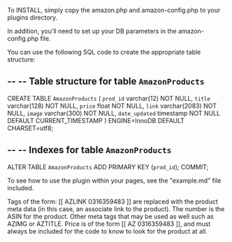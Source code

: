To INSTALL, simply copy the amazon.php and amazon-config.php to your plugins directory. 

In addition, you'll need to set up your DB parameters in the amazon-config.php file.

You can use the following SQL code to create the appropriate table structure:

--
-- Table structure for table `AmazonProducts`
--

CREATE TABLE `AmazonProducts` (
  `prod_id` varchar(12) NOT NULL,
  `title` varchar(128) NOT NULL,
  `price` float NOT NULL,
  `link` varchar(2083) NOT NULL,
  `image` varchar(300) NOT NULL,
  `date_updated` timestamp NOT NULL DEFAULT CURRENT_TIMESTAMP
) ENGINE=InnoDB DEFAULT CHARSET=utf8;

--
-- Indexes for table `AmazonProducts`
--
ALTER TABLE `AmazonProducts`
  ADD PRIMARY KEY (`prod_id`);
COMMIT;

To see how to use the plugin within your pages, see the "example.md" file included. 

Tags of the form: [[ AZLINK 0316359483 ]] are replaced with the product meta data (in this case, an associate link to the product). 
The number is the ASIN for the product. 
Other meta tags that may be used as well such as AZIMG or AZTITLE. Price is of the form [[ AZ 0316359483 ]], and must always be included for the code to know to look for the product at all. 
